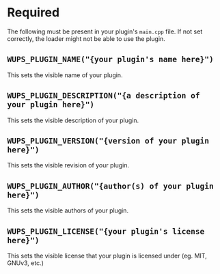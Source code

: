 # Required
The following must be present in your plugin's `main.cpp` file. If not set correctly, the loader might not be able to use the plugin.

## `WUPS_PLUGIN_NAME("{your plugin's name here}")`

This sets the visible name of your plugin. 

## `WUPS_PLUGIN_DESCRIPTION("{a description of your plugin here}")`

This sets the visible description of your plugin. 

## `WUPS_PLUGIN_VERSION("{version of your plugin here}")`

This sets the visible revision of your plugin. 

## `WUPS_PLUGIN_AUTHOR("{author(s) of your plugin here}")`

This sets the visible authors of your plugin.

## `WUPS_PLUGIN_LICENSE("{your plugin's license here}")`

This sets the visible license that your plugin is licensed under (eg. MIT, GNUv3, etc.)
